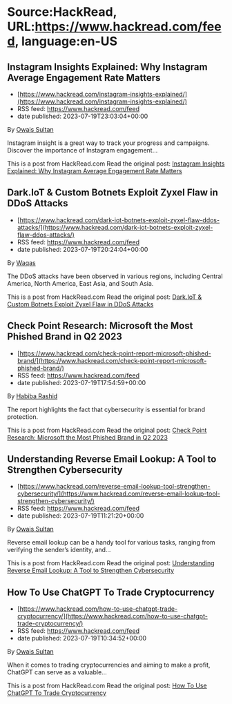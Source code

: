 # Source:HackRead, URL:https://www.hackread.com/feed, language:en-US

## Instagram Insights Explained: Why Instagram Average Engagement Rate Matters
 - [https://www.hackread.com/instagram-insights-explained/](https://www.hackread.com/instagram-insights-explained/)
 - RSS feed: https://www.hackread.com/feed
 - date published: 2023-07-19T23:03:04+00:00

<p>By <a href="https://www.hackread.com/author/owais/" rel="nofollow">Owais Sultan</a></p>
<p>Instagram insight is a great way to track your progress and campaigns. Discover the importance of Instagram engagement&#8230;</p>
<p>This is a post from HackRead.com Read the original post: <a href="https://www.hackread.com/instagram-insights-explained/" rel="nofollow">Instagram Insights Explained: Why Instagram Average Engagement Rate Matters</a></p>

## Dark.IoT & Custom Botnets Exploit Zyxel Flaw in DDoS Attacks
 - [https://www.hackread.com/dark-iot-botnets-exploit-zyxel-flaw-ddos-attacks/](https://www.hackread.com/dark-iot-botnets-exploit-zyxel-flaw-ddos-attacks/)
 - RSS feed: https://www.hackread.com/feed
 - date published: 2023-07-19T20:24:04+00:00

<p>By <a href="https://www.hackread.com/author/hackread/" rel="nofollow">Waqas</a></p>
<p>The DDoS attacks have been observed in various regions, including Central America, North America, East Asia, and South Asia.</p>
<p>This is a post from HackRead.com Read the original post: <a href="https://www.hackread.com/dark-iot-botnets-exploit-zyxel-flaw-ddos-attacks/" rel="nofollow">Dark.IoT &#038; Custom Botnets Exploit Zyxel Flaw in DDoS Attacks</a></p>

## Check Point Research: Microsoft the Most Phished Brand in Q2 2023
 - [https://www.hackread.com/check-point-report-microsoft-phished-brand/](https://www.hackread.com/check-point-report-microsoft-phished-brand/)
 - RSS feed: https://www.hackread.com/feed
 - date published: 2023-07-19T17:54:59+00:00

<p>By <a href="https://www.hackread.com/author/habiba/" rel="nofollow">Habiba Rashid</a></p>
<p> The report highlights the fact that cybersecurity is essential for brand protection.</p>
<p>This is a post from HackRead.com Read the original post: <a href="https://www.hackread.com/check-point-report-microsoft-phished-brand/" rel="nofollow">Check Point Research: Microsoft the Most Phished Brand in Q2 2023</a></p>

## Understanding Reverse Email Lookup: A Tool to Strengthen Cybersecurity
 - [https://www.hackread.com/reverse-email-lookup-tool-strengthen-cybersecurity/](https://www.hackread.com/reverse-email-lookup-tool-strengthen-cybersecurity/)
 - RSS feed: https://www.hackread.com/feed
 - date published: 2023-07-19T11:21:20+00:00

<p>By <a href="https://www.hackread.com/author/owais/" rel="nofollow">Owais Sultan</a></p>
<p>Reverse email lookup can be a handy tool for various tasks, ranging from verifying the sender&#8217;s identity, and&#8230;</p>
<p>This is a post from HackRead.com Read the original post: <a href="https://www.hackread.com/reverse-email-lookup-tool-strengthen-cybersecurity/" rel="nofollow">Understanding Reverse Email Lookup: A Tool to Strengthen Cybersecurity</a></p>

## How To Use ChatGPT To Trade Cryptocurrency
 - [https://www.hackread.com/how-to-use-chatgpt-trade-cryptocurrency/](https://www.hackread.com/how-to-use-chatgpt-trade-cryptocurrency/)
 - RSS feed: https://www.hackread.com/feed
 - date published: 2023-07-19T10:34:52+00:00

<p>By <a href="https://www.hackread.com/author/owais/" rel="nofollow">Owais Sultan</a></p>
<p>When it comes to trading cryptocurrencies and aiming to make a profit, ChatGPT can serve as a valuable&#8230;</p>
<p>This is a post from HackRead.com Read the original post: <a href="https://www.hackread.com/how-to-use-chatgpt-trade-cryptocurrency/" rel="nofollow">How To Use ChatGPT To Trade Cryptocurrency</a></p>

